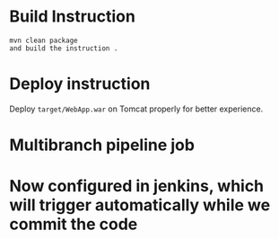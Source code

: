 

# Build Instruction


```
mvn clean package
and build the instruction .
```

# Deploy instruction

Deploy ```target/WebApp.war``` on Tomcat properly for better experience.
# Multibranch pipeline job
# Now configured in jenkins, which will trigger automatically while we commit the code
